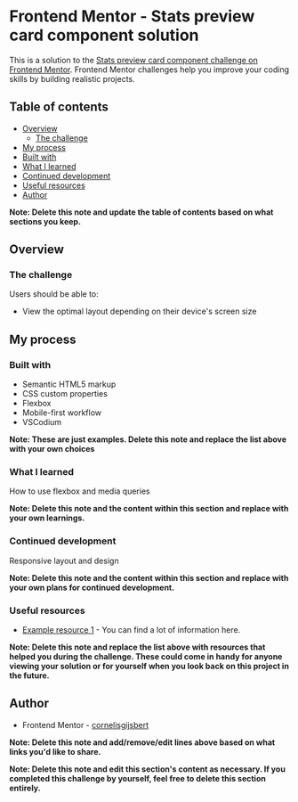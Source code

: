 # Frontend Mentor - Stats preview card component solution

This is a solution to the [Stats preview card component challenge on Frontend Mentor](https://www.frontendmentor.io/challenges/stats-preview-card-component-8JqbgoU62). Frontend Mentor challenges help you improve your coding skills by building realistic projects. 

## Table of contents

- [Overview](#overview)
  - [The challenge](#the-challenge)
 - [My process](#my-process)
  - [Built with](#built-with)
  - [What I learned](#what-i-learned)
  - [Continued development](#continued-development)
  - [Useful resources](#useful-resources)
- [Author](#author)


**Note: Delete this note and update the table of contents based on what sections you keep.**

## Overview

### The challenge

Users should be able to:

- View the optimal layout depending on their device's screen size

## My process

### Built with

- Semantic HTML5 markup
- CSS custom properties
- Flexbox
- Mobile-first workflow
- VSCodium

**Note: These are just examples. Delete this note and replace the list above with your own choices**

### What I learned

How to use flexbox and media queries

**Note: Delete this note and the content within this section and replace with your own learnings.**

### Continued development

Responsive layout and design

**Note: Delete this note and the content within this section and replace with your own plans for continued development.**

### Useful resources

- [Example resource 1](https://www.w3schools.com/) - You can find a lot of information here.

**Note: Delete this note and replace the list above with resources that helped you during the challenge. These could come in handy for anyone viewing your solution or for yourself when you look back on this project in the future.**

## Author

- Frontend Mentor - [cornelisgijsbert](https://www.frontendmentor.io/profile/cornelisgijsbert)

**Note: Delete this note and add/remove/edit lines above based on what links you'd like to share.**




**Note: Delete this note and edit this section's content as necessary. If you completed this challenge by yourself, feel free to delete this section entirely.**
